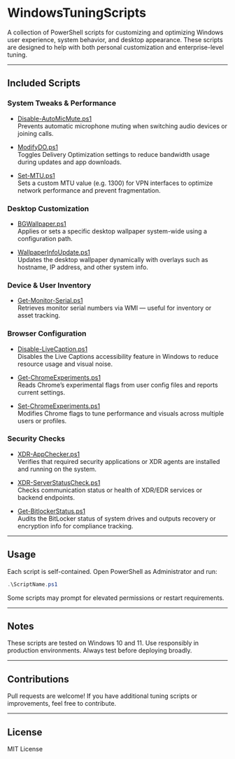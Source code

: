 # WindowsTuningScripts

A collection of PowerShell scripts for customizing and optimizing Windows user experience, system behavior, and desktop appearance. These scripts are designed to help with both personal customization and enterprise-level tuning.

---

## Included Scripts

### System Tweaks & Performance

- [Disable-AutoMicMute.ps1](./Disable-AutoMicMute.ps1)  
  Prevents automatic microphone muting when switching audio devices or joining calls.

- [ModifyDO.ps1](./ModifyDO.ps1)  
  Toggles Delivery Optimization settings to reduce bandwidth usage during updates and app downloads.

- [Set-MTU.ps1](./Set-MTU.ps1)  
  Sets a custom MTU value (e.g. 1300) for VPN interfaces to optimize network performance and prevent fragmentation.

### Desktop Customization

- [BGWallpaper.ps1](./BGWallpaper.ps1)    
  Applies or sets a specific desktop wallpaper system-wide using a configuration path.

- [WallpaperInfoUpdate.ps1](./WallpaperInfoUpdate.ps1)    
  Updates the desktop wallpaper dynamically with overlays such as hostname, IP address, and other system info.

### Device & User Inventory

- [Get-Monitor-Serial.ps1](./Get-Monitor-Serial.ps1)  
  Retrieves monitor serial numbers via WMI — useful for inventory or asset tracking.

### Browser Configuration

- [Disable-LiveCaption.ps1](./Disable-LiveCaption.ps1)  
  Disables the Live Captions accessibility feature in Windows to reduce resource usage and visual noise.
  
- [Get-ChromeExperiments.ps1](./Get-ChromeExperiments.ps1)  
  Reads Chrome’s experimental flags from user config files and reports current settings.

- [Set-ChromeExperiments.ps1](./Set-ChromeExperiments.ps1)  
  Modifies Chrome flags to tune performance and visuals across multiple users or profiles.

### Security Checks

- [XDR-AppChecker.ps1](./XDR-AppChecker.ps1)  
  Verifies that required security applications or XDR agents are installed and running on the system.

- [XDR-ServerStatusCheck.ps1](./XDR-ServerStatusCheck.ps1)  
  Checks communication status or health of XDR/EDR services or backend endpoints.

- [Get-BitlockerStatus.ps1](./Get-BitlockerStatus.ps1)  
  Audits the BitLocker status of system drives and outputs recovery or encryption info for compliance tracking.

---

## Usage

Each script is self-contained. Open PowerShell as Administrator and run:

```powershell 
.\ScriptName.ps1
```
Some scripts may prompt for elevated permissions or restart requirements.

---

## Notes
These scripts are tested on Windows 10 and 11.
Use responsibly in production environments. Always test before deploying broadly.

---

## Contributions
Pull requests are welcome! If you have additional tuning scripts or improvements, feel free to contribute.

---

## License
MIT License

